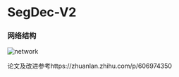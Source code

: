 # SegDec-V2

### 网络结构
![network](https://github.com/Alleycat404/SegDec-V2/assets/104205219/6870ca28-20c3-4b37-8660-813695c649bf)


论文及改进参考https://zhuanlan.zhihu.com/p/606974350
